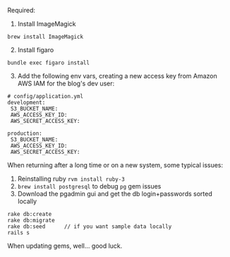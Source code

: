 
Required:

1. Install ImageMagick
```
brew install ImageMagick
```
2. Install figaro
```
bundle exec figaro install
```

3. Add the following env vars, creating a new access key from Amazon AWS IAM for the blog's dev user:

```
# config/application.yml
development:
 S3_BUCKET_NAME:
 AWS_ACCESS_KEY_ID:
 AWS_SECRET_ACCESS_KEY:

production:
 S3_BUCKET_NAME:
 AWS_ACCESS_KEY_ID:
 AWS_SECRET_ACCESS_KEY:
```

When returning after a long time or on a new system, some typical issues:
1. Reinstalling ruby `rvm install ruby-3`
2. `brew install postgresql` to debug `pg` gem issues
3. Download the pgadmin gui and get the db login+passwords sorted locally

```
rake db:create
rake db:migrate
rake db:seed      // if you want sample data locally
rails s         
```

When updating gems, well... good luck.
